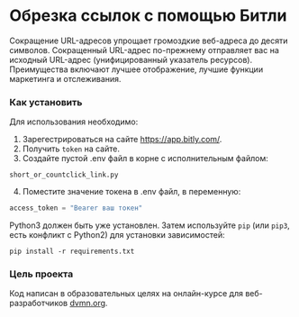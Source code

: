 # Обрезка ссылок с помощью Битли

Cокращение URL-адресов упрощает громоздкие веб-адреса до десяти символов. Сокращенный URL-адрес по-прежнему отправляет вас на исходный URL-адрес (унифицированный указатель ресурсов). Преимущества включают лучшее отображение, лучшие функции маркетинга и отслеживания.

### Как установить

Для использования необходимо: 
1. Зарегестрироваться на сайте https://app.bitly.com/. 
2. Получить `token` на сайте. 
3. Создайте пустой .env файл в корне с исполнительным файлом: 
```
short_or_countclick_link.py 
```
4. Поместите значение токена в .env файл, в переменную: 
```python
access_token = "Bearer ваш токен"
```

Python3 должен быть уже установлен. 
Затем используйте `pip` (или `pip3`, есть конфликт с Python2) для установки зависимостей:
```
pip install -r requirements.txt
```

### Цель проекта

Код написан в образовательных целях на онлайн-курсе для веб-разработчиков [dvmn.org](https://dvmn.org/).
